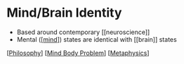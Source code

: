 # Mind/Brain Identity

- Based around contemporary [[neuroscience]]
- Mental ([[mind]]) states are identical with [[brain]] states

[[Philosophy]] [[Mind Body Problem]] [[Metaphysics]]

[//begin]: # "Autogenerated link references for markdown compatibility"
[mind]: mind "Mind"
[Philosophy]: philosophy "Philosophy"
[Mind Body Problem]: mind-body-problem "Mind Body Problem"
[Metaphysics]: metaphysics "Metaphysics"
[//end]: # "Autogenerated link references"